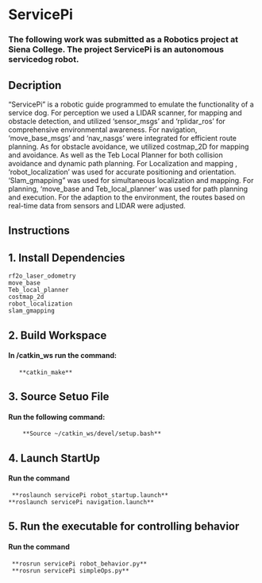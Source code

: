 # ServicePi
### The following work was submitted as a Robotics project at Siena College. The project ServicePi is an autonomous servicedog robot. 


## Decription
 “ServicePi” is a robotic guide programmed to emulate the functionality of a service dog. For perception we used a LIDAR scanner, for mapping and obstacle detection, and utilized ‘sensor_msgs’ and ‘rplidar_ros’ for comprehensive environmental awareness. For navigation, ‘move_base_msgs’ and ‘nav_nasgs’ were integrated for efficient route planning. As for obstacle avoidance, we utilized costmap_2D for mapping and avoidance. As well as the Teb Local Planner for both collision avoidance and dynamic path planning. For Localization and mapping , ‘robot_localization’ was used for accurate positioning and orientation. ‘Slam_gmapping” was used for simultaneous localization and mapping. For planning, ‘move_base and Teb_local_planner’ was used for path planning and execution. For the adaption to the environment, the routes based on real-time data from sensors and LIDAR were adjusted. 

## Instructions
## 1. Install Dependencies 
    rf2o_laser_odometry
    move_base
    Teb_local_planner
    costmap_2d
    robot_localization
    slam_gmapping
## 2. Build Workspace 
####     In **/catkin_ws** run the command:
       **catkin_make**
## 3. Source Setuo File 
####     Run the following command: 
        **Source ~/catkin_ws/devel/setup.bash**
## 4. Launch StartUp 
#### Run the command 
     **roslaunch servicePi robot_startup.launch**
    **roslaunch servicePi navigation.launch**
## 5.  Run the executable for controlling behavior 
#### Run the command 
     **rosrun servicePi robot_behavior.py**
     **rosrun servicePi simpleOps.py**

